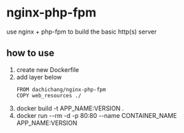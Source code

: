 # nginx-php-fpm
use nginx + php-fpm to build the basic http(s) server 

## how to use

 1. create new Dockerfile
 2. add layer below
    ```
    FROM dachichang/nginx-php-fpm
    COPY web_resources ./
    ```
 3. docker build -t APP_NAME:VERSION .
 4. docker run --rm -d -p 80:80 --name CONTAINER_NAME APP_NAME:VERSION
